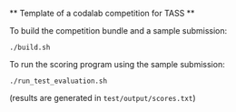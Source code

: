 ** Template of a codalab competition for TASS **

To build the competition bundle and a sample submission:

  `./build.sh`

To run the scoring program using the sample submission:

  `./run_test_evaluation.sh`

(results are generated in `test/output/scores.txt`)
